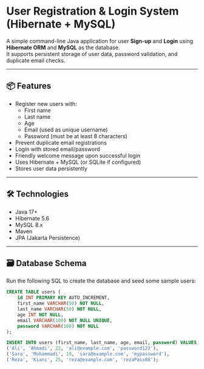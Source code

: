 # User Registration & Login System (Hibernate + MySQL)

A simple command-line Java application for user **Sign-up** and **Login** using **Hibernate ORM** and **MySQL** as the database.  
It supports persistent storage of user data, password validation, and duplicate email checks.

---

## 📦 Features

- Register new users with:
  - First name
  - Last name
  - Age
  - Email (used as unique username)
  - Password (must be at least 8 characters)
- Prevent duplicate email registrations
- Login with stored email/password
- Friendly welcome message upon successful login
- Uses Hibernate + MySQL (or SQLite if configured)
- Stores user data persistently

---

## 🛠 Technologies

- Java 17+
- Hibernate 5.6
- MySQL 8.x
- Maven
- JPA (Jakarta Persistence)

---

## 🗃 Database Schema

Run the following SQL to create the database and seed some sample users:

```sql
CREATE TABLE users (
    id INT PRIMARY KEY AUTO_INCREMENT,
    first_name VARCHAR(50) NOT NULL,
    last_name VARCHAR(50) NOT NULL,
    age INT NOT NULL,
    email VARCHAR(100) NOT NULL UNIQUE,
    password VARCHAR(100) NOT NULL
);

INSERT INTO users (first_name, last_name, age, email, password) VALUES
('Ali', 'Ahmadi', 22, 'ali@example.com', 'password123'),
('Sara', 'Mohammadi', 19, 'sara@example.com', 'mypassword'),
('Reza', 'Kiani', 25, 'reza@example.com', 'rezaPass88');
